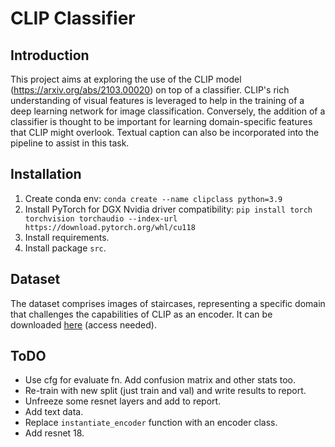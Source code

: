 # CLIP Classifier

## Introduction
This project aims at exploring the use of the CLIP model (https://arxiv.org/abs/2103.00020) on top of a classifier. CLIP's rich understanding of visual features is leveraged to help in the training of a deep learning network for image classification. Conversely, the addition of a classifier is thought to be important for learning domain-specific features that CLIP might overlook. Textual caption can also be incorporated into the pipeline to assist in this task.

## Installation
1. Create conda env: `conda create --name clipclass python=3.9`
2. Install PyTorch for DGX Nvidia driver compatibility: `pip install torch torchvision torchaudio --index-url https://download.pytorch.org/whl/cu118`
3. Install requirements.
4. Install package `src`.

## Dataset
The dataset comprises images of staircases, representing a specific domain that challenges the capabilities of CLIP as an encoder. It can be downloaded [here](https://drive.google.com/file/d/1R5IoYjMOVfBTw3Afz9mrEHbg_czxAYXO/view?usp=sharing) (access needed). 

## ToDO
- Use cfg for evaluate fn. Add confusion matrix and other stats too.
- Re-train with new split (just train and val) and write results to report.
- Unfreeze some resnet layers and add to report.
- Add text data.
- Replace `instantiate_encoder` function with an encoder class.
- Add resnet 18.

